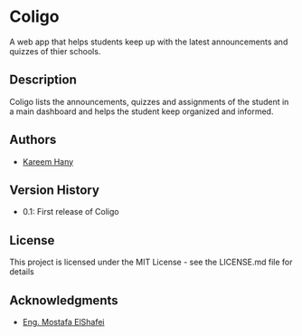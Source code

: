 # Coligo

A web app that helps students keep up with the latest announcements and quizzes of thier schools.

## Description

Coligo lists the announcements, quizzes and assignments of the student in a main dashboard and helps the student keep organized and informed.

## Authors

* [Kareem Hany](https://www.linkedin.com/in/kareem-ghorab/)

## Version History

* 0.1: First release of Coligo

## License

This project is licensed under the MIT License - see the LICENSE.md file for details

## Acknowledgments

* [Eng. Mostafa ElShafei](https://www.linkedin.com/in/elshafei-mostafa)
